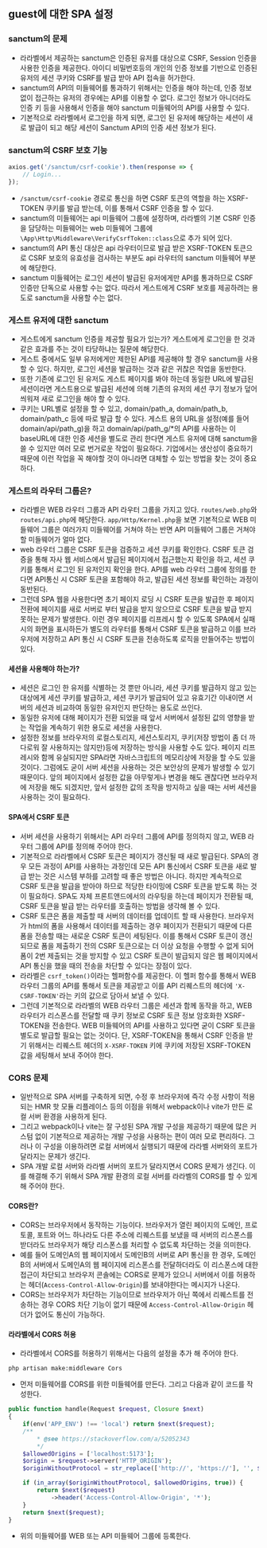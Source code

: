 ## guest에 대한 SPA 설정

### sanctum의 문제
- 라라벨에서 제공하는 sanctum은 인증된 유저를 대상으로 CSRF, Session 인증을 사용한 인증을 제공한다. 아이디 비밀번호등의 개인의 인증 정보를 기반으로 인증된 유저의 세션 쿠키와 CSRF를 발급 받아 API 접속을 허가한다.
- sanctum의 API의 미들웨어를 통과하기 위해서는 인증을 해야 하는데, 인증 정보 없이 접근하는 유저의 경우에는 API를 이용할 수 없다. 로그인 정보가 아니더라도 인증 키 등을 사용해서 인증을 해야 sanctum 미들웨어의 API를 사용할 수 있다.
- 기본적으로 라라벨에서 로그인을 하게 되면, 로그인 된 유저에 해당하는 세션이 새로 발급이 되고 해당 세션이 Sanctum API의 인증 세션 정보가 된다.

### sanctum의 CSRF 보호 기능
```js
axios.get('/sanctum/csrf-cookie').then(response => {
    // Login...
});
```
- `/sanctum/csrf-cookie` 경로로 통신을 하면 CSRF 토큰의 역할을 하는 XSRF-TOKEN 쿠키를 발급 받는데, 이를 통해서 CSRF 인증을 할 수 있다. 
- sanctum의 미들웨어는 api 미들웨어 그룹에 설정하며, 라라벨의 기본 CSRF 인증을 담당하는 미들웨어는 web 미들웨어 그룹에 `\App\Http\Middleware\VerifyCsrfToken::class`으로 추가 되어 있다.
- sanctum의 API 통신 대상은 api 라우터이므로 발급 받은 XSRF-TOKEN 토큰으로 CSRF 보호의 유효성을 검사하는 부분도 api 라우터의 sanctum 미들웨어 부분에 해당한다. 
- sanctum 미들웨어는 로그인 세션이 발급된 유저에게만 API를 통과하므로 CSRF 인증만 단독으로 사용할 수는 없다. 따라서 게스트에게 CSRF 보호를 제공하려는 용도로 sanctum을 사용할 수는 없다.

### 게스트 유저에 대한 sanctum
- 게스트에게 sanctum 인증을 제공할 필요가 있는가? 게스트에게 로그인을 한 것과 같은 효과를 주는 것이 타당하냐는 질문에 해당한다.
- 게스트 중에서도 일부 유저에게만 제한된 API를 제공해야 할 경우 sanctum을 사용할 수 있다. 하지만, 로그인 세션을 발급하는 것과 같은 귀찮은 작업을 동반한다.
- 또한 기존에 로그인 된 유저도 게스트 페이지를 봐야 하는데 동일한 URL에 발급된 세션이라면 게스트용으로 발급된 세션에 의해 기존의 유저의 세션 쿠기 정보가 덮어 씌워져 새로 로그인을 해야 할 수 있다.
- 쿠키는 URL별로 설정을 할 수 있고, domain/path_a, domain/path_b, domain/path_c 등에 따로 발급 할 수 있다. 게스트 용의 URL을 설정(예를 들어 domain/api/path_g)을 하고 domain/api/path_g/*의 API를 사용하는 이 baseURL에 대한 인증 세션을 별도로 관리 한다면 게스트 유저에 대해 sanctum을 쓸 수 있지만 여러 모로 번거로운 작업이 필요하다. 기업에서는 생산성이 중요하기 때문에 이런 작업을 꼭 해야할 것이 아니라면 대체할 수 있는 방법을 찾는 것이 중요하다.

### 게스트의 라우터 그룹은?
- 라라벨은 WEB 라우터 그룹과 API 라우터 그룹을 가지고 있다. `routes/web.php`와 `routes/api.php`에 해당한다. `app/Http/Kernel.php`을 보면 기본적으로 WEB 미들웨어 그룹은 여러가지 미들웨어를 거쳐야 하는 반면 API 미들웨어 그룹은 거쳐야 할 미들웨어가 얼마 없다.
- web 라우터 그룹은 CSRF 토큰을 검증하고 세션 쿠키를 확인한다. CSRF 토큰 검증을 통해 자사 웹 서비스에서 발급된 페이지에서 접근했는지 확인을 하고, 세션 쿠키를 통해서 로그인 된 유저인지 확인을 한다. API를 web 라우터 그룹에 정의를 한다면 API통신 시 CSRF 토큰을 포함해야 하고, 발급된 세션 정보를 확인하는 과정이 동반된다.
- 그런데 SPA 웹을 사용한다면 초기 페이지 로딩 시 CSRF 토큰을 발급한 후 페이지 전환에 페이지를 새로 서버로 부터 발급을 받지 않으므로 CSRF 토큰을 발급 받지 못하는 문제가 발생한다. 이런 경우 페이지를 리프레시 할 수 있도록 SPA에서 실패시의 화면을 표시하든가 별도의 라우터를 통해서 CSRF 토큰을 발급하고 이를 브라우저에 저장하고 API 통신 시 CSRF 토큰을 전송하도록 로직을 만들어주는 방법이 있다.

#### 세션을 사용해야 하는가?
- 세션은 로그인 한 유저를 식별하는 것 뿐만 아니라, 세션 쿠키를 발급하지 않고 있는 대상에게 세션 쿠키를 발급하고, 세션 쿠키가 발급되어 있고 유효기간 이내이면 서버의 세션과 비교하여 동일한 유저인지 판단하는 용도로 쓰인다.
- 동일한 유저에 대해 페이지가 전환 되었을 때 앞서 서버에서 설정된 값의 영향을 받는 작업을 계속하기 위한 용도로 세션을 사용한다.
- 설정한 정보를 브라우저의 로컬스토리지, 세션스토리지, 쿠키(저장 방법이 좀 더 까다로워 잘 사용하지는 않지만)등에 저장하는 방식을 사용할 수도 있다. 페이지 리프레시와 함께 유실되지만 SPA라면 자바스크립트의 메모리상에 저장을 할 수도 있을 것이다. 그럼에도 굳이 서버 세션을 사용하는 것은 보안상의 문제가 발생할 수 있기 때문이다. 앞의 페이지에서 설정한 값을 아무렇게나 변경을 해도 괜찮다면 브라우저에 저장을 해도 되겠지만, 앞서 설정한 값의 조작을 방지하고 싶을 때는 서버 세션을 사용하는 것이 필요하다.

#### SPA에서 CSRF 토큰
- 서버 세션을 사용하기 위해서는 API 라우터 그룹에 API를 정의하지 않고, WEB 라우터 그룹에 API를 정의해 주어야 한다. 
- 기본적으로 라라벨에서 CSRF 토큰은 페이지가 갱신될 때 새로 발급된다. SPA의 경우 모든 과정이 API를 사용하는 과정인데 모든 API 통신에서 CSRF 토큰을 새로 발급 받는 것은 시스템 부하를 고려할 때 좋은 방법은 아니다. 하지만 계속적으로 CSRF 토큰을 발급을 받아야 하므로 적당한 타이밍에 CSRF 토큰을 받도록 하는 것이 필요하다. SPA도 자체 프론트앤드에서의 라우팅을 하는데 페이지가 전환될 때, CSRF 토큰을 발급 받는 라우터를 호출하는 방법을 생각해 볼 수 있다.
- CSRF 토큰은 폼을 제출할 때 서버의 데이터를 업데이트 할 때 사용한다. 브라우저가 html의 폼을 사용해서 데이터를 제출하는 경우 페이지가 전환되기 때문에 다른 폼을 전송할 때는 새로운 CSRF 토큰이 세팅된다. 이를 통해서 CSRF 토큰이 갱신되므로 폼을 제출하기 전의 CSRF 토큰으로는 더 이상 요청을 수행할 수 없게 되어 폼이 2번 제출되는 것을 방지할 수 있고 CSRF 토큰이 발급되지 않은 웹 페이지에서 API 통신을 했을 때의 전송을 차단할 수 있다는 장점이 있다.
- 라라벨은 `csrf_token()`이라는 헬퍼함수를 제공한다. 이 헬퍼 함수를 통해서 WEB 라우터 그룹의 API를 통해서 토큰을 제공받고 이를 API 리퀘스트의 헤더에 `'X-CSRF-TOKEN'`라는 키의 값으로 담아서 보낼 수 있다.
- 그런데 기본적으로 라라벨의 WEB 라우터 그룹은 세션과 함께 동작을 하고, WEB 라우터가 리스폰스를 전달할 때 쿠키 정보로 CSRF 토큰 정보 암호화한 XSRF-TOKEN을 전송한다. WEB 미들웨어의 API를 사용하고 있다면 굳이 CSRF 토큰을 별도로 발급할 필요는 없는 것이다. 단, XSRF-TOKEN을 통해서 CSRF 인증을 받기 위해서는 리퀘스트 헤더의 `X-XSRF-TOKEN` 키에 쿠키에 저장된 XSRF-TOKEN 값을 세팅해서 보내 주어야 한다.

### CORS 문제
- 일반적으로 SPA 서버를 구축하게 되면, 수정 후 브라우저에 즉각 수정 사항이 적용되는 HMR 핫 모듈 리플레이스 등의 이점을 위해서 webpack이나 vite가 만든 로컬 서버 환경을 사용하게 된다.
- 그리고 webpack이나 vite는 잘 구성된 SPA 개발 구성을 제공하기 때문에 많은 커스텀 없이 기본적으로 제공하는 개발 구성을 사용하는 편이 여러 모로 편리하다. 그러나 이 구성을 이용하려면 로컬 서버에서 실행되기 때문에 라라벨 서버와의 포트가 달라지는 문제가 생긴다.
- SPA 개발 로컬 서버와 라라벨 서버의 포트가 달라지면서 CORS 문제가 생긴다. 이를 해결해 주기 위해서 SPA 개발 환경의 로컬 서버를 라라벨의 CORS를 할 수 있게 해 주어야 한다.

#### CORS란?
- CORS는 브라우저에서 동작하는 기능이다. 브라우저가 열린 페이지의 도메인, 프로토콜, 포트와 어느 하나라도 다른 주소에 리퀘스트를 보냈을 때 서버의 리스폰스를 받더라도 브라우저가 해당 리스폰스를 처리할 수 없도록 차단하는 것을 의미한다.
- 예를 들어 도메인A의 웹 페이지에서 도메인B의 서버로 API 통신을 한 경우, 도메인B의 서버에서 도메인A의 웹 페이지에 리스폰스를 전달하더라도 이 리스폰스에 대한 접근이 차단되고 브라우저 콘솔에는 CORS로 문제가 있으니 서버에서 이를 허용하는 헤더(`Access-Control-Allow-Origin`)를 보내야한다는 메시지가 나온다.
- CORS는 브라우저가 차단하는 기능이므로 브라우저가 아닌 쪽에서 리퀘스트를 전송하는 경우 CORS 차단 기능이 없기 때문에 `Access-Control-Allow-Origin` 헤더가 없어도 통신이 가능하다.

#### 라라벨에서 CORS 허용
- 라라벨에서 CORS를 허용하기 위해서는 다음의 설정을 추가 해 주어야 한다.
```
php artisan make:middleware Cors
```
- 먼저 미들웨어를 CORS를 위한 미들웨어를 만든다. 그리고 다음과 같이 코드를 작성한다.

```php
public function handle(Request $request, Closure $next)
{
    if(env('APP_ENV') !== 'local') return $next($request);
    /**
        * @see https://stackoverflow.com/a/52052343
        */
    $allowedOrigins = ['localhost:5173'];
    $origin = $request->server('HTTP_ORIGIN');
    $originWithoutProtocol = str_replace(['http://', 'https://'], '', $origin);

    if (in_array($originWithoutProtocol, $allowedOrigins, true)) {
        return $next($request)
            ->header('Access-Control-Allow-Origin', '*');
    }
    return $next($request);
}
```
- 위의 미들웨어를 WEB 또는 API 미들웨어 그룹에 등록한다.
